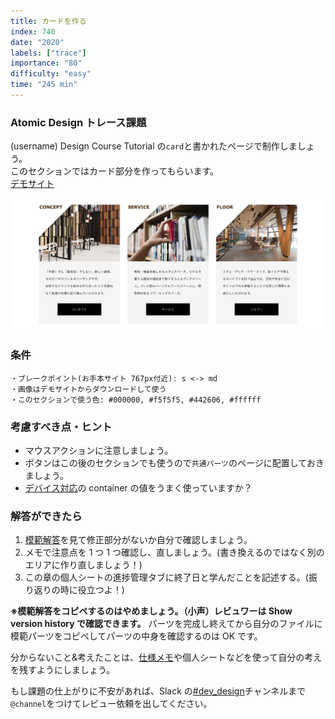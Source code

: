 ```yaml
---
title: カードを作る
index: 740
date: "2020"
labels: ["trace"]
importance: "80"
difficulty: "easy"
time: "245 min"
---
```


### Atomic Design トレース課題

(username) Design Course Tutorial の`card`と書かれたページで制作しましょう。  
このセクションではカード部分を作ってもらいます。  
[デモサイト](https://demo.tcd-theme.com/tcd063/)

![カード](./img/cards.png)

### 条件

```
・ブレークポイント(お手本サイト 767px付近): s <-> md
・画像はデモサイトからダウンロードして使う
・このセクションで使う色: #000000, #f5f5f5, #442606, #ffffff
```

### 考慮すべき点・ヒント

- マウスアクションに注意しましょう。
- ボタンはこの後のセクションでも使うので`共通パーツ`のページに配置しておきましょう。
- [デバイス対応](/web/device)の container の値をうまく使っていますか？

### 解答ができたら

1. [模範解答](https://www.figma.com/file/ah0c0rbDLSfuDoKFnuS7sl/%E3%83%87%E3%82%B6%E3%82%A4%E3%83%B3%E3%82%B3%E3%83%BC%E3%82%B9%E8%AA%B2%E9%A1%8C%E6%A8%A1%E7%AF%84%E5%9B%9E%E7%AD%94?node-id=19688%3A3291&t=H4fQB8mWD6GC8g6k-0)を見て修正部分がないか自分で確認しましょう。
2. メモで注意点を 1 つ 1 つ確認し、直しましょう。(書き換えるのではなく別のエリアに作り直しましょう！)
3. この章の個人シートの進捗管理タブに終了日と学んだことを記述する。(振り返りの時に役立つよ！)

**※模範解答をコピペするのはやめましょう。（小声）レビュワーは Show version history で確認できます。**
パーツを完成し終えてから自分のファイルに模範パーツをコピペしてパーツの中身を確認するのは OK です。

分からないこと&考えたことは、[仕様メモ](https://www.figma.com/file/ah0c0rbDLSfuDoKFnuS7sl/%E3%83%87%E3%82%B6%E3%82%A4%E3%83%B3%E3%82%B3%E3%83%BC%E3%82%B9%E8%AA%B2%E9%A1%8C%E6%A8%A1%E7%AF%84%E5%9B%9E%E7%AD%94?node-id=20224%3A5123&t=LvFG8CqZSR0wz1bo-4)や個人シートなどを使って自分の考えを残すようにしましょう。

もし課題の仕上がりに不安があれば、Slack の[#dev_design](https://playground-universe.slack.com/archives/CJ3PDBCAZ)チャンネルまで`@channel`をつけてレビュー依頼を出してください。
